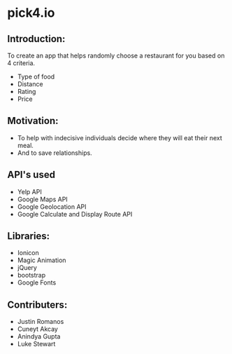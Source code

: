 # pick4.io

## Introduction:
To create an app that helps randomly choose a restaurant for you based on 4 criteria. 
* Type of food
* Distance
* Rating
* Price

## Motivation:
* To help with indecisive individuals decide where they will eat their next meal.
* And to save relationships.

## API's used
* Yelp API
* Google Maps API
* Google Geolocation API
* Google Calculate and Display Route API

## Libraries:
* Ionicon
* Magic Animation
* jQuery
* bootstrap
* Google Fonts

## Contributers:
* Justin Romanos
* Cuneyt Akcay
* Anindya Gupta
* Luke Stewart 






